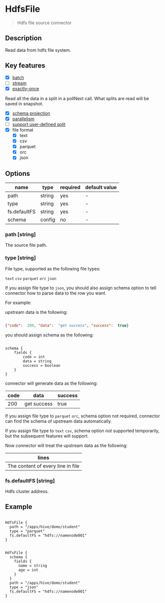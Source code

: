 # HdfsFile

> Hdfs file source connector

## Description

Read data from hdfs file system.

## Key features

- [x] [batch](../../concept/connector-v2-features.md)
- [ ] [stream](../../concept/connector-v2-features.md)
- [x] [exactly-once](../../concept/connector-v2-features.md)

Read all the data in a split in a pollNext call. What splits are read will be saved in snapshot.

- [x] [schema projection](../../concept/connector-v2-features.md)
- [x] [parallelism](../../concept/connector-v2-features.md)
- [ ] [support user-defined split](../../concept/connector-v2-features.md)
- [x] file format
  - [x] text
  - [x] csv
  - [x] parquet
  - [x] orc
  - [x] json

## Options

| name          | type   | required | default value |
|---------------|--------|----------|---------------|
| path          | string | yes      | -             |
| type          | string | yes      | -             |
| fs.defaultFS  | string | yes      | -             |
| schema        | config | no       | -             |

### path [string]

The source file path.

### type [string]

File type, supported as the following file types:

`text` `csv` `parquet` `orc` `json`

If you assign file type to `json`, you should also assign schema option to tell connector how to parse data to the row you want.

For example:

upstream data is the following:

```json

{"code":  200, "data":  "get success", "success":  true}

```

you should assign schema as the following:

```hocon

schema {
    fields {
        code = int
        data = string
        success = boolean
    }
}

```

connector will generate data as the following:

| code | data        | success |
|------|-------------|---------|
| 200  | get success | true    |

If you assign file type to `parquet` `orc`, schema option not required, connector can find the schema of upstream data automatically.

If you assign file type to `text` `csv`, schema option not supported temporarily, but the subsequent features will support.

Now connector will treat the upstream data as the following:

| lines                             |
|-----------------------------------|
| The content of every line in file |

### fs.defaultFS [string]

Hdfs cluster address.

## Example

```hocon

HdfsFile {
  path = "/apps/hive/demo/student"
  type = "parquet"
  fs.defaultFS = "hdfs://namenode001"
}

```

```hocon

HdfsFile {
  schema {
    fields {
      name = string
      age = int
    }
  }
  path = "/apps/hive/demo/student"
  type = "json"
  fs.defaultFS = "hdfs://namenode001"
}

```